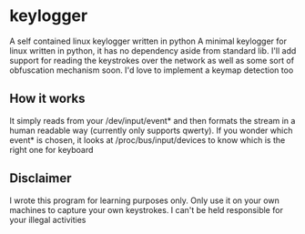 # keylogger
A self contained linux keylogger written in python
A minimal keylogger for linux written in python, it has no dependency aside from standard lib.
I'll add support for reading the keystrokes over the network as well as some sort of obfuscation mechanism soon.
I'd love to implement a keymap detection too

## How it works

It simply reads from your /dev/input/event* and then formats the stream in a human readable way (currently only supports qwerty).
If you wonder which event* is chosen, it looks at /proc/bus/input/devices to know which is the right one for keyboard

## Disclaimer
I wrote this program for learning purposes only. Only use it on your own machines to capture your own keystrokes. 
I can't be held responsible for your illegal activities

